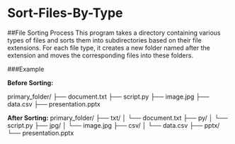 # Sort-Files-By-Type
##File Sorting Process
This program takes a directory containing various types of files and sorts them into subdirectories based on their file extensions. For each file type, it creates a new folder named after the extension and moves the corresponding files into these folders.

###Example

**Before Sorting:**

primary_folder/
├── document.txt
├── script.py
├── image.jpg
├── data.csv
├── presentation.pptx


**After Sorting:**
primary_folder/
├── txt/
│   └── document.txt
├── py/
│   └── script.py
├── jpg/
│   └── image.jpg
├── csv/
│   └── data.csv
├── pptx/
    └── presentation.pptx



